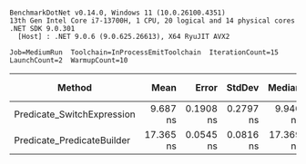 ```

BenchmarkDotNet v0.14.0, Windows 11 (10.0.26100.4351)
13th Gen Intel Core i7-13700H, 1 CPU, 20 logical and 14 physical cores
.NET SDK 9.0.301
  [Host] : .NET 9.0.6 (9.0.625.26613), X64 RyuJIT AVX2

Job=MediumRun  Toolchain=InProcessEmitToolchain  IterationCount=15  
LaunchCount=2  WarmupCount=10  

```
| Method                     | Mean      | Error     | StdDev    | Median    | Ratio | RatioSD | Allocated | Alloc Ratio |
|--------------------------- |----------:|----------:|----------:|----------:|------:|--------:|----------:|------------:|
| Predicate_SwitchExpression |  9.687 ns | 0.1908 ns | 0.2797 ns |  9.940 ns |  1.00 |    0.04 |         - |          NA |
| Predicate_PredicateBuilder | 17.365 ns | 0.0545 ns | 0.0816 ns | 17.369 ns |  1.79 |    0.05 |         - |          NA |
